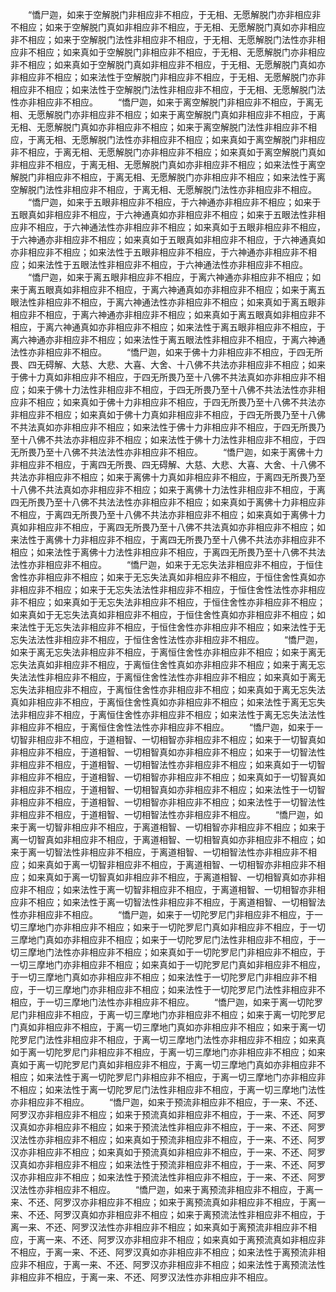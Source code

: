 <!-- { "loadSidebar": true } -->
　　“憍尸迦，如来于空解脱门非相应非不相应，于无相、无愿解脱门亦非相应非不相应；如来于空解脱门真如非相应非不相应，于无相、无愿解脱门真如亦非相应非不相应；如来于空解脱门法性非相应非不相应，于无相、无愿解脱门法性亦非相应非不相应；如来真如于空解脱门非相应非不相应，于无相、无愿解脱门亦非相应非不相应；如来真如于空解脱门真如非相应非不相应，于无相、无愿解脱门真如亦非相应非不相应；如来法性于空解脱门非相应非不相应，于无相、无愿解脱门亦非相应非不相应；如来法性于空解脱门法性非相应非不相应，于无相、无愿解脱门法性亦非相应非不相应。
　　“憍尸迦，如来于离空解脱门非相应非不相应，于离无相、无愿解脱门亦非相应非不相应；如来于离空解脱门真如非相应非不相应，于离无相、无愿解脱门真如亦非相应非不相应；如来于离空解脱门法性非相应非不相应，于离无相、无愿解脱门法性亦非相应非不相应；如来真如于离空解脱门非相应非不相应，于离无相、无愿解脱门亦非相应非不相应；如来真如于离空解脱门真如非相应非不相应，于离无相、无愿解脱门真如亦非相应非不相应；如来法性于离空解脱门非相应非不相应，于离无相、无愿解脱门亦非相应非不相应；如来法性于离空解脱门法性非相应非不相应，于离无相、无愿解脱门法性亦非相应非不相应。
　　“憍尸迦，如来于五眼非相应非不相应，于六神通亦非相应非不相应；如来于五眼真如非相应非不相应，于六神通真如亦非相应非不相应；如来于五眼法性非相应非不相应，于六神通法性亦非相应非不相应；如来真如于五眼非相应非不相应，于六神通亦非相应非不相应；如来真如于五眼真如非相应非不相应，于六神通真如亦非相应非不相应；如来法性于五眼非相应非不相应，于六神通亦非相应非不相应；如来法性于五眼法性非相应非不相应，于六神通法性亦非相应非不相应。
　　“憍尸迦，如来于离五眼非相应非不相应，于离六神通亦非相应非不相应；如来于离五眼真如非相应非不相应，于离六神通真如亦非相应非不相应；如来于离五眼法性非相应非不相应，于离六神通法性亦非相应非不相应；如来真如于离五眼非相应非不相应，于离六神通亦非相应非不相应；如来真如于离五眼真如非相应非不相应，于离六神通真如亦非相应非不相应；如来法性于离五眼非相应非不相应，于离六神通亦非相应非不相应；如来法性于离五眼法性非相应非不相应，于离六神通法性亦非相应非不相应。
　　“憍尸迦，如来于佛十力非相应非不相应，于四无所畏、四无碍解、大慈、大悲、大喜、大舍、十八佛不共法亦非相应非不相应；如来于佛十力真如非相应非不相应，于四无所畏乃至十八佛不共法真如亦非相应非不相应；如来于佛十力法性非相应非不相应，于四无所畏乃至十八佛不共法法性亦非相应非不相应；如来真如于佛十力非相应非不相应，于四无所畏乃至十八佛不共法亦非相应非不相应；如来真如于佛十力真如非相应非不相应，于四无所畏乃至十八佛不共法真如亦非相应非不相应；如来法性于佛十力非相应非不相应，于四无所畏乃至十八佛不共法亦非相应非不相应；如来法性于佛十力法性非相应非不相应，于四无所畏乃至十八佛不共法法性亦非相应非不相应。
　　“憍尸迦，如来于离佛十力非相应非不相应，于离四无所畏、四无碍解、大慈、大悲、大喜、大舍、十八佛不共法亦非相应非不相应；如来于离佛十力真如非相应非不相应，于离四无所畏乃至十八佛不共法真如亦非相应非不相应；如来于离佛十力法性非相应非不相应，于离四无所畏乃至十八佛不共法法性亦非相应非不相应；如来真如于离佛十力非相应非不相应，于离四无所畏乃至十八佛不共法亦非相应非不相应；如来真如于离佛十力真如非相应非不相应，于离四无所畏乃至十八佛不共法真如亦非相应非不相应；如来法性于离佛十力非相应非不相应，于离四无所畏乃至十八佛不共法亦非相应非不相应；如来法性于离佛十力法性非相应非不相应，于离四无所畏乃至十八佛不共法法性亦非相应非不相应。
　　“憍尸迦，如来于无忘失法非相应非不相应，于恒住舍性亦非相应非不相应；如来于无忘失法真如非相应非不相应，于恒住舍性真如亦非相应非不相应；如来于无忘失法法性非相应非不相应，于恒住舍性法性亦非相应非不相应；如来真如于无忘失法非相应非不相应，于恒住舍性亦非相应非不相应；如来真如于无忘失法真如非相应非不相应，于恒住舍性真如亦非相应非不相应；如来法性于无忘失法非相应非不相应，于恒住舍性亦非相应非不相应；如来法性于无忘失法法性非相应非不相应，于恒住舍性法性亦非相应非不相应。
　　“憍尸迦，如来于离无忘失法非相应非不相应，于离恒住舍性亦非相应非不相应；如来于离无忘失法真如非相应非不相应，于离恒住舍性真如亦非相应非不相应；如来于离无忘失法法性非相应非不相应，于离恒住舍性法性亦非相应非不相应；如来真如于离无忘失法非相应非不相应，于离恒住舍性亦非相应非不相应；如来真如于离无忘失法真如非相应非不相应，于离恒住舍性真如亦非相应非不相应；如来法性于离无忘失法非相应非不相应，于离恒住舍性亦非相应非不相应；如来法性于离无忘失法法性非相应非不相应，于离恒住舍性法性亦非相应非不相应。
　　“憍尸迦，如来于一切智非相应非不相应，于道相智、一切相智亦非相应非不相应；如来于一切智真如非相应非不相应，于道相智、一切相智真如亦非相应非不相应；如来于一切智法性非相应非不相应，于道相智、一切相智法性亦非相应非不相应；如来真如于一切智非相应非不相应，于道相智、一切相智亦非相应非不相应；如来真如于一切智真如非相应非不相应，于道相智、一切相智真如亦非相应非不相应；如来法性于一切智非相应非不相应，于道相智、一切相智亦非相应非不相应；如来法性于一切智法性非相应非不相应，于道相智、一切相智法性亦非相应非不相应。
　　“憍尸迦，如来于离一切智非相应非不相应，于离道相智、一切相智亦非相应非不相应；如来于离一切智真如非相应非不相应，于离道相智、一切相智真如亦非相应非不相应；如来于离一切智法性非相应非不相应，于离道相智、一切相智法性亦非相应非不相应；如来真如于离一切智非相应非不相应，于离道相智、一切相智亦非相应非不相应；如来真如于离一切智真如非相应非不相应，于离道相智、一切相智真如亦非相应非不相应；如来法性于离一切智非相应非不相应，于离道相智、一切相智亦非相应非不相应；如来法性于离一切智法性非相应非不相应，于离道相智、一切相智法性亦非相应非不相应。
　　“憍尸迦，如来于一切陀罗尼门非相应非不相应，于一切三摩地门亦非相应非不相应；如来于一切陀罗尼门真如非相应非不相应，于一切三摩地门真如亦非相应非不相应；如来于一切陀罗尼门法性非相应非不相应，于一切三摩地门法性亦非相应非不相应；如来真如于一切陀罗尼门非相应非不相应，于一切三摩地门亦非相应非不相应；如来真如于一切陀罗尼门真如非相应非不相应，于一切三摩地门真如亦非相应非不相应；如来法性于一切陀罗尼门非相应非不相应，于一切三摩地门亦非相应非不相应；如来法性于一切陀罗尼门法性非相应非不相应，于一切三摩地门法性亦非相应非不相应。
　　“憍尸迦，如来于离一切陀罗尼门非相应非不相应，于离一切三摩地门亦非相应非不相应；如来于离一切陀罗尼门真如非相应非不相应，于离一切三摩地门真如亦非相应非不相应；如来于离一切陀罗尼门法性非相应非不相应，于离一切三摩地门法性亦非相应非不相应；如来真如于离一切陀罗尼门非相应非不相应，于离一切三摩地门亦非相应非不相应；如来真如于离一切陀罗尼门真如非相应非不相应，于离一切三摩地门真如亦非相应非不相应；如来法性于离一切陀罗尼门非相应非不相应，于离一切三摩地门亦非相应非不相应；如来法性于离一切陀罗尼门法性非相应非不相应，于离一切三摩地门法性亦非相应非不相应。
　　“憍尸迦，如来于预流非相应非不相应，于一来、不还、阿罗汉亦非相应非不相应；如来于预流真如非相应非不相应，于一来、不还、阿罗汉真如亦非相应非不相应；如来于预流法性非相应非不相应，于一来、不还、阿罗汉法性亦非相应非不相应；如来真如于预流非相应非不相应，于一来、不还、阿罗汉亦非相应非不相应；如来真如于预流真如非相应非不相应，于一来、不还、阿罗汉真如亦非相应非不相应；如来法性于预流非相应非不相应，于一来、不还、阿罗汉亦非相应非不相应；如来法性于预流法性非相应非不相应，于一来、不还、阿罗汉法性亦非相应非不相应。
　　“憍尸迦，如来于离预流非相应非不相应，于离一来、不还、阿罗汉亦非相应非不相应；如来于离预流真如非相应非不相应，于离一来、不还、阿罗汉真如亦非相应非不相应；如来于离预流法性非相应非不相应，于离一来、不还、阿罗汉法性亦非相应非不相应；如来真如于离预流非相应非不相应，于离一来、不还、阿罗汉亦非相应非不相应；如来真如于离预流真如非相应非不相应，于离一来、不还、阿罗汉真如亦非相应非不相应；如来法性于离预流非相应非不相应，于离一来、不还、阿罗汉亦非相应非不相应；如来法性于离预流法性非相应非不相应，于离一来、不还、阿罗汉法性亦非相应非不相应。
